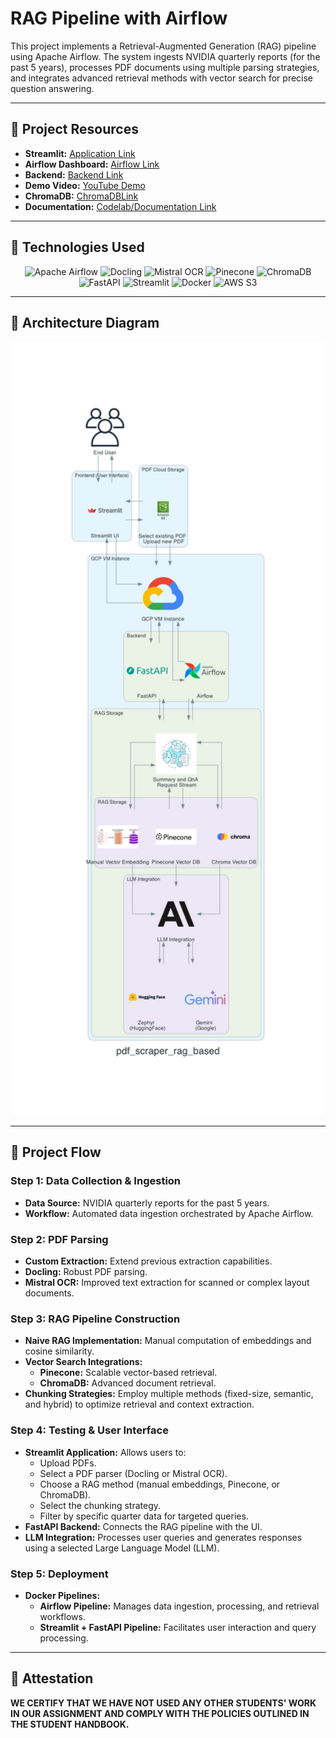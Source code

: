 # RAG Pipeline with Airflow

This project implements a Retrieval-Augmented Generation (RAG) pipeline using Apache Airflow. The system ingests NVIDIA quarterly reports (for the past 5 years), processes PDF documents using multiple parsing strategies, and integrates advanced retrieval methods with vector search for precise question answering.

---

## **📌 Project Resources**
- **Streamlit:** [Application Link](http://34.21.56.116:8501)
- **Airflow Dashboard:** [Airflow Link](http://34.21.56.116:8080)
- **Backend:** [Backend Link](http://34.21.56.116:8000)
- **Demo Video:** [YouTube Demo](https://youtu.be/7x4iwCADyJA)
- **ChromaDB:** [ChromaDBLink](http://34.21.56.116:8001)
- **Documentation:** [Codelab/Documentation Link](https://codelabs-preview.appspot.com/?file_id=1lXv5JZRfDRDjS80zOzsKx5Y2xpjeqESIqiHni75n_p8#4)


---

## **📌 Technologies Used**
<p align="center">
  <img src="https://img.shields.io/badge/-Apache_Airflow-017CEE?style=for-the-badge&logo=apache-airflow&logoColor=white" alt="Apache Airflow">
  <img src="https://img.shields.io/badge/-Docling-4B8BBE?style=for-the-badge" alt="Docling">
  <img src="https://img.shields.io/badge/-Mistral_OCR-FFCC00?style=for-the-badge" alt="Mistral OCR">
  <img src="https://img.shields.io/badge/-Pinecone-734BD4?style=for-the-badge" alt="Pinecone">
  <img src="https://img.shields.io/badge/-ChromaDB-34A853?style=for-the-badge" alt="ChromaDB">
  <img src="https://img.shields.io/badge/-FastAPI-009688?style=for-the-badge&logo=fastapi&logoColor=white" alt="FastAPI">
  <img src="https://img.shields.io/badge/-Streamlit-FF4B4B?style=for-the-badge&logo=streamlit&logoColor=white" alt="Streamlit">
  <img src="https://img.shields.io/badge/-Docker-2496ED?style=for-the-badge&logo=docker&logoColor=white" alt="Docker">
  <img src="https://img.shields.io/badge/-AWS_S3-569A31?style=for-the-badge&logo=amazon-s3&logoColor=white" alt="AWS S3">
</p>

---

## **📌 Architecture Diagram**
<p align="center">
  <img src="https://github.com/ketki-mude/RAG_Pipeline_with_Airflow/blob/main/architecture-diagram/pdf_scraper_rag_based.png" alt="Architecture Diagram" width="600">
</p>

---

## **📌 Project Flow**

### **Step 1: Data Collection & Ingestion**
- **Data Source:** NVIDIA quarterly reports for the past 5 years.
- **Workflow:** Automated data ingestion orchestrated by Apache Airflow.

### **Step 2: PDF Parsing**
- **Custom Extraction:** Extend previous extraction capabilities.
- **Docling:** Robust PDF parsing.
- **Mistral OCR:** Improved text extraction for scanned or complex layout documents.

### **Step 3: RAG Pipeline Construction**
- **Naive RAG Implementation:** Manual computation of embeddings and cosine similarity.
- **Vector Search Integrations:**
  - **Pinecone:** Scalable vector-based retrieval.
  - **ChromaDB:** Advanced document retrieval.
- **Chunking Strategies:** Employ multiple methods (fixed-size, semantic, and hybrid) to optimize retrieval and context extraction.

### **Step 4: Testing & User Interface**
- **Streamlit Application:** Allows users to:
  - Upload PDFs.
  - Select a PDF parser (Docling or Mistral OCR).
  - Choose a RAG method (manual embeddings, Pinecone, or ChromaDB).
  - Select the chunking strategy.
  - Filter by specific quarter data for targeted queries.
- **FastAPI Backend:** Connects the RAG pipeline with the UI.
- **LLM Integration:** Processes user queries and generates responses using a selected Large Language Model (LLM).

### **Step 5: Deployment**
- **Docker Pipelines:**
  - **Airflow Pipeline:** Manages data ingestion, processing, and retrieval workflows.
  - **Streamlit + FastAPI Pipeline:** Facilitates user interaction and query processing.

---

## **📌 Attestation**
**WE CERTIFY THAT WE HAVE NOT USED ANY OTHER STUDENTS' WORK IN OUR ASSIGNMENT AND COMPLY WITH THE POLICIES OUTLINED IN THE STUDENT HANDBOOK.**

